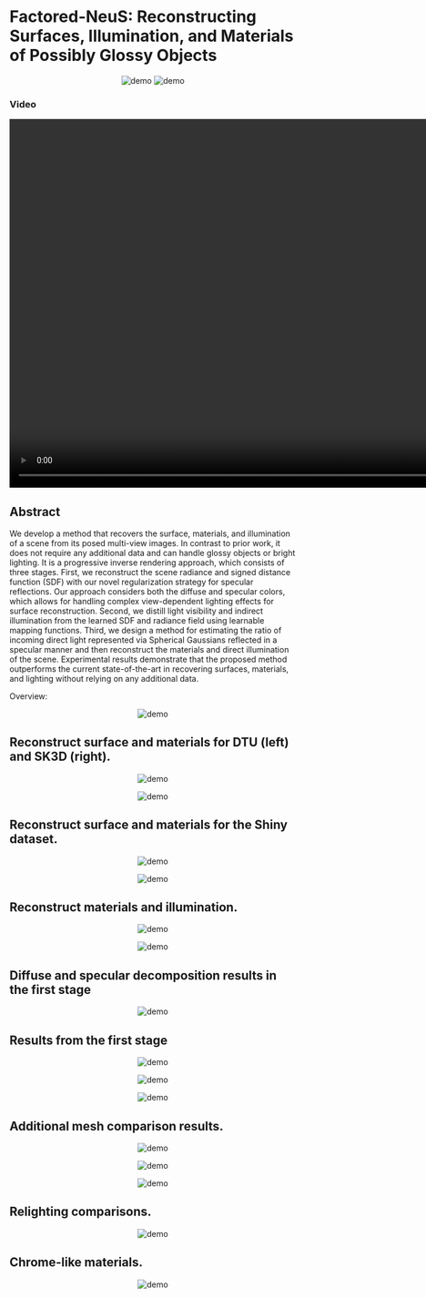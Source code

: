 # Factored-NeuS: Reconstructing Surfaces, Illumination, and Materials of Possibly Glossy Objects

<p align="center">
  <img src="imgs/moti_1.png" alt="demo">
  <img src="imgs/moti_2.png" alt="demo">
</p>

### Video
<video width="1010" height="648" controls>
  <source src="video/videos.mp4" type="video/mp4">
  Your browser does not support the video tag.
</video>


## Abstract
We develop a method that recovers the surface, materials, and illumination of a scene from its posed multi-view images. In contrast to prior work, it does not require any additional data and can handle glossy objects or bright lighting. It is a progressive inverse rendering approach, which consists of three stages. First, we reconstruct the scene radiance and signed distance function (SDF) with our novel regularization strategy for specular reflections. Our approach considers both the diffuse and specular colors, which allows for handling complex view-dependent lighting effects for surface reconstruction. Second, we distill light visibility and indirect illumination from the learned SDF and radiance field using learnable mapping functions. Third, we design a method for estimating the ratio of incoming direct light represented via Spherical Gaussians reflected in a specular manner and then reconstruct the materials and direct illumination of the scene. Experimental results demonstrate that the proposed method outperforms the current state-of-the-art in recovering surfaces, materials, and lighting without relying on any additional data.

Overview:
<p align="center">
  <img src="imgs/overview_all_stage.png" alt="demo">
</p>

## Reconstruct surface and materials for DTU (left) and SK3D (right).
<p align="center">
  <img src="imgs/dtu_sk3d_mesh.png" alt="demo">
</p>

<p align="center">
  <img src="imgs/dtu_sk3d_materials.png" alt="demo">
</p>

## Reconstruct surface and materials for the Shiny dataset.
<p align="center">
  <img src="imgs/shiny_mesh.png" alt="demo">
</p>

<p align="center">
  <img src="imgs/shiny_materials.png" alt="demo">
</p>

## Reconstruct materials and illumination.
<p align="center">
  <img src="imgs/syn_materials.png" alt="demo">
</p>

<p align="center">
  <img src="imgs/syn_ablation.png" alt="demo">
</p>

## Diffuse and specular decomposition results in the first stage
<p align="center">
  <img src="imgs/git_fig/first_stage.png" alt="demo">
</p>

## Results from the first stage
<p align="center">
  <img src="imgs/git_fig/all_synthetic.png" alt="demo">
</p>
<p align="center">
  <img src="imgs/git_fig/all_dtu.png" alt="demo">
</p>
<p align="center">
  <img src="imgs/git_fig/all_sk3d.png" alt="demo">
</p>

## Additional mesh comparison results.
<p align="center">
  <img src="imgs/git_fig/compare_dtu.png" alt="demo">
</p>
<p align="center">
  <img src="imgs/git_fig/compare_sk3d.png" alt="demo">
</p>
<p align="center">
  <img src="imgs/git_fig/compare_glossy.png" alt="demo">
</p>

## Relighting comparisons.
<p align="center">
  <img src="imgs/git_fig/compare_relighting.png" alt="demo">
</p>

## Chrome-like materials.
<p align="center">
  <img src="imgs/git_fig/fresnel.png" alt="demo">
</p>
